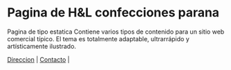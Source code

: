 # Pagina de H&L confecciones parana 

Pagina de tipo estatica 
Contiene varios tipos de contenido para un sitio web comercial típico. El tema es totalmente adaptable, ultrarrápido y artísticamente ilustrado.

[Direccion](https://zarlug.github.io/hyl_confecciones/) | 
[Contacto](https://wa.me/+5493434605889) | 
